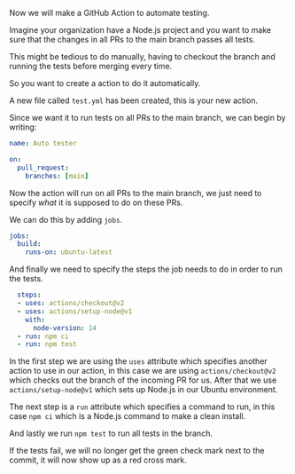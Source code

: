 Now we will make a GitHub Action to automate testing.

Imagine your organization have a Node.js project and you want to make sure that the changes in all PRs to the main branch passes all tests.

This might be tedious to do manually, having to checkout the branch and running the tests before merging every time.

So you want to create a action to do it automatically.

A new file called `test.yml` has been created, this is your new action.

Since we want it to run tests on all PRs to the main branch, we can begin by writing:

```yaml
name: Auto tester

on:
  pull_request:
    branches: [main]
```

Now the action will run on all PRs to the main branch, we just need to specify *what* it is supposed to do on these PRs.

We can do this by adding `jobs`.

```yaml
jobs:
  build:
    runs-on: ubuntu-latest
```

And finally we need to specify the steps the job needs to do in order to run the tests.

```yaml
  steps:
  - uses: actions/checkout@v2
  - uses: actions/setup-node@v1
	with:
	  node-version: 14
  - run: npm ci
  - run: npm test
```

In the first step we are using the `uses` attribute which specifies another action to use in our action, in this case we are using `actions/checkout@v2` which checks out the branch of the incoming PR for us. After that we use `actions/setup-node@v1` which sets up Node.js in our Ubuntu environment.

The next step is a `run` attribute which specifies a command to run, in this case `npm ci` which is a Node.js command to make a clean install.

And lastly we run `npm test` to run all tests in the branch.

If the tests fail, we will no longer get the green check mark next to the commit, it will now show up as a red cross mark.
